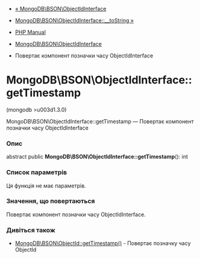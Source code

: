 - [«
MongoDB\BSON\ObjectIdInterface](class.mongodb-bson-objectidinterface.md)
- [MongoDB\BSON\ObjectIdInterface::\_\_toString
»](mongodb-bson-objectidinterface.tostring.md)

- [PHP Manual](index.md)
- [MongoDB\BSON\ObjectIdInterface](class.mongodb-bson-objectidinterface.md)
- Повертає компонент позначки часу ObjectIdInterface

# MongoDB\BSON\ObjectIdInterface::getTimestamp

(mongodb \>u003d1.3.0)

MongoDB\BSON\ObjectIdInterface::getTimestamp — Повертає компонент
позначки часу ObjectIdInterface

### Опис

abstract public **MongoDB\BSON\ObjectIdInterface::getTimestamp**(): int

### Список параметрів

Ця функція не має параметрів.

### Значення, що повертаються

Повертає компонент позначки часу ObjectIdInterface.

### Дивіться також

- [MongoDB\BSON\ObjectId::getTimestamp()](mongodb-bson-objectid.gettimestamp.md) -
Повертає позначку часу ObjectId
